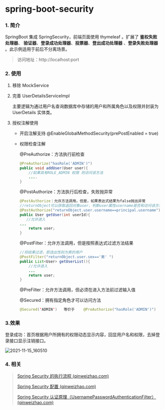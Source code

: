 # spring-boot-security

### 1. 简介

SpringBoot 集成 SpringSecurity，前端页面使用 thymeleaf 。扩展了 **鉴权失败处理器**、 **验证器**、**登录成功处理器**、**投票器**、**登出成功处理器** 、**登录失败处理器**
。此示例适用于前后不分离场景。

> 访问地址：http://localhost:port
>

### 2. 使用

1. 移除 MockService

2. 完善 UserDetailsServiceImpl

   主要逻辑为通过用户名查询数据库中存储的用户和所属角色以及权限并封装为 UserDetails 实体类。

3. 授权注解使用

    - 开启注解支持 @EnableGlobalMethodSecurity(prePostEnabled = true)

    - 权限检查注解

      @PreAuthorize：方法执行前检查

      ```java
      @PreAuthorize("hasRole('ADMIN')")  
      public void addUser(User user){  
          //如果具有ROLE_ADMIN 权限 则访问该方法  
          ....  
      }
      ```

      @PostAuthorize：方法执行后检查，失败抛异常

      ```java
      @PostAuthorize：允许方法调用，但是，如果表达式结果为false抛出异常  
      //returnObject可以获取返回对象user，判断user属性username是否和访问该方法的用户对象的用户名一样。不一样则抛出异常。  
      @PostAuthorize("returnObject.user.username==principal.username")  
      public User getUser(int userId){  
         //允许进入
      ...  
          return user;
      }
      ```

      @PostFilter：允许方法调用，但是按照表达式过滤方法结果

      ```java
      //将结果过滤，即选出性别为男的用户  
      @PostFilter("returnObject.user.sex=='男' ")  
      public List<User> getUserList(){  
          //允许进入
          ...  
          return user; 
      }
      ```

      @PreFilter：允许方法调用，但必须在进入方法前过滤输入值

      @Secured：拥有指定角色才可以访问方法

      ```java
      @Secured('ADMIN')   等价于    @PreAuthorize("hasRole('ADMIN')")
      ```

### 3.效果

登录成功：首页根据用户所拥有的权限动态显示内容，回显用户名和权限，去掉登录接口显示注销接口。

![2021-11-15_160510](https://img.qinweizhao.com//2021/11/2021-11-15_160510.png)

### 4. 相关

> [Spring Security 的执行流程 (qinweizhao.com)](https://www.qinweizhao.com/?p=14)
>
> [Spring Security 配置 (qinweizhao.com)](https://www.qinweizhao.com/?p=59)
>
> [Spring Security 认证原理（UsernamePasswordAuthenticationFilter）(qinweizhao.com)](https://www.qinweizhao.com/?p=15)

